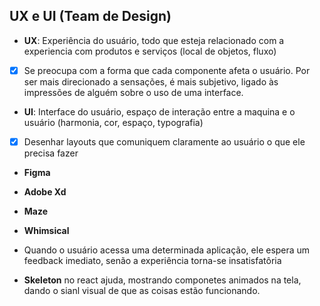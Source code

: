 ## UX e UI (Team de Design)
- **UX**: Experiência do usuário, todo que esteja relacionado com a experiencia com produtos e serviços (local de objetos, fluxo)
- [x] Se preocupa com a forma que cada componente afeta o usuário. Por ser mais direcionado a sensações, é mais subjetivo, ligado às impressões de alguém sobre o uso de uma interface.

- **UI**: Interface do usuário, espaço de interação entre a maquina e o usuário (harmonia, cor, espaço, typografia)
 - [x] Desenhar layouts que comuniquem claramente ao usuário o que ele precisa fazer

 - **Figma** 
 - **Adobe Xd**
 - **Maze** 
 - **Whimsical**

- Quando o usuário acessa uma determinada aplicação, ele espera um feedback imediato, senão a experiência torna-se insatisfatôria

- **Skeleton** no react ajuda, mostrando componetes animados na tela, dando o sianl visual de que as coisas estão funcionando.
